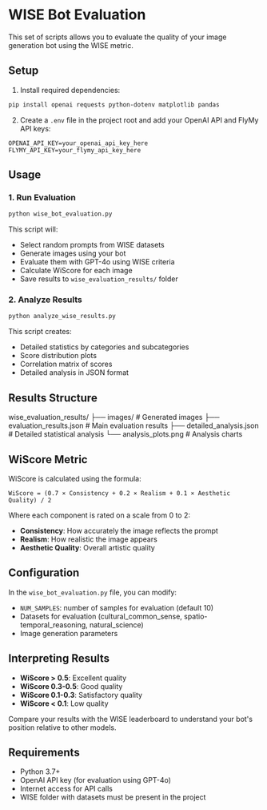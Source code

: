 # WISE Bot Evaluation

This set of scripts allows you to evaluate the quality of your image generation bot using the WISE metric.

## Setup

1. Install required dependencies:
```bash
pip install openai requests python-dotenv matplotlib pandas
```
2. Create a `.env` file in the project root and add your OpenAI API and FlyMy API keys:
```
OPENAI_API_KEY=your_openai_api_key_here
FLYMY_API_KEY=your_flymy_api_key_here
```

## Usage

### 1. Run Evaluation
```bash
python wise_bot_evaluation.py
```

This script will:
- Select random prompts from WISE datasets
- Generate images using your bot
- Evaluate them with GPT-4o using WISE criteria
- Calculate WiScore for each image
- Save results to `wise_evaluation_results/` folder

### 2. Analyze Results
```bash
python analyze_wise_results.py
```

This script creates:
- Detailed statistics by categories and subcategories
- Score distribution plots
- Correlation matrix of scores
- Detailed analysis in JSON format

## Results Structure

wise_evaluation_results/
├── images/ # Generated images
├── evaluation_results.json # Main evaluation results
├── detailed_analysis.json # Detailed statistical analysis
└── analysis_plots.png # Analysis charts

## WiScore Metric
WiScore is calculated using the formula:

```
WiScore = (0.7 × Consistency + 0.2 × Realism + 0.1 × Aesthetic Quality) / 2
```

Where each component is rated on a scale from 0 to 2:
- **Consistency**: How accurately the image reflects the prompt
- **Realism**: How realistic the image appears
- **Aesthetic Quality**: Overall artistic quality

## Configuration

In the `wise_bot_evaluation.py` file, you can modify:
- `NUM_SAMPLES`: number of samples for evaluation (default 10)
- Datasets for evaluation (cultural_common_sense, spatio-temporal_reasoning, natural_science)
- Image generation parameters

## Interpreting Results

- **WiScore > 0.5**: Excellent quality
- **WiScore 0.3-0.5**: Good quality  
- **WiScore 0.1-0.3**: Satisfactory quality
- **WiScore < 0.1**: Low quality

Compare your results with the WISE leaderboard to understand your bot's position relative to other models.

## Requirements

- Python 3.7+
- OpenAI API key (for evaluation using GPT-4o)
- Internet access for API calls
- WISE folder with datasets must be present in the project